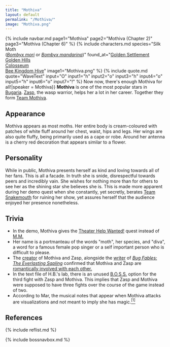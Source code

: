 ```yaml
---
title: "Mothiva"
layout: default
permalink: "/Mothiva/"
image: "Mothiva.png"
---
```

{% include navbar.md page1="Mothiva" page2="Mothiva (Chapter 2)" page3="Mothiva (Chapter 6)" %}
{% include characters.md species="Silk Moth<br> ([*Bombyx mori*](https://en.wikipedia.org/wiki/Bombyx_mori) or [*Bombyx mandarina*](https://en.wikipedia.org/wiki/Bombyx_mandarina))" found_at="[Golden Settlement](/Golden_Settlement)<br>[Golden Hills](/Golden_Hills)<br>[Colosseum](/Colosseum)<br>[Bee Kingdom Hive](/Bee_Kingdom_Hive)" image1="Mothiva.png" %}
{% include quote.md quote="WaveText" input="O" input1="h" input2="o" input3="h" input4="o" input5="h" input6="o" input7="!" %} Now now, there's enough Mothiva for all!|speaker = Mothiva}}
**Mothiva** is one of the most popular stars in [Bugaria](/Bugaria). [Zasp](/Zasp), the wasp warrior, helps her a lot in her career. Together they form [Team Mothiva](/Team_Mothiva).

## Appearance
Mothiva appears as most moths. Her entire body is cream-coloured with patches of white fluff around her chest, waist, hips and legs. Her wings are also quite fluffy, being primarily used as a cape or robe. Around her antenna is a cherry red decoration that appears similar to a flower.

## Personality
While in public, Mothiva presents herself as kind and loving towards all of her fans. This is all a facade. In truth she is snide, disrespectful towards peers and incredibly vain. She wishes for nothing more than for others to see her as the shining star she believes she is. This is made more apparent during her demo quest when she constantly, yet secretly, berates [Team Snakemouth](/Team_Snakemouth) for ruining her show, yet assures herself that the audience enjoyed her presence nonetheless.

## Trivia
* In the demo, Mothiva gives the [Theater Help Wanted!](/Theater_Help_Wanted!) quest instead of [M.M.](/M.M.)
* Her name is a portmanteau of the words "moth", her species, and "diva", a word for a famous female pop singer or a self important person who is difficult to please.
* The [creator](/Futes) of Mothiva and Zasp, alongside the [writer](/Genow) of [*Bug Fables: The Everlasting Sapling*](/Bug_Fables:_The_Everlasting_Sapling) confirmed that Mothiva and Zasp are [romantically involved with each other.](https://media.discordapp.net/attachments/418583669717073950/726511358664900669/xczczvxcvx.png?width=576&height=633)
* In the text file of H.B.'s lab, there is an unused [B.O.S.S.](/B.O.S.S.) option for the third fight with Zasp and Mothiva. This implies that Zasp and Mothiva were supposed to have three fights over the course of the game instead of two.
* According to Mar, the musical notes that appear when Mothiva attacks are visualizations and not meant to imply she has magic.[<sup>[1]</sup>](#references)

## References
{% include reflist.md %}

{% include bossnavbox.md %}